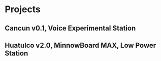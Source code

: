 # Projects

## Cancun v0.1, Voice Experimental Station

## Huatulco v2.0, MinnowBoard MAX, Low Power Station 